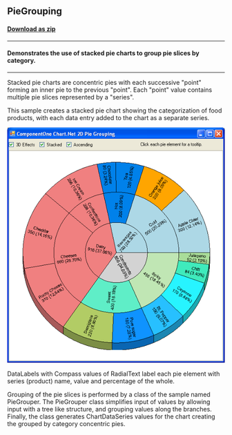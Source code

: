 ## PieGrouping
#### [Download as zip](https://grapecity.github.io/DownGit/#/home?url=https://github.com/GrapeCity/ComponentOne-WinForms-Samples/tree/master/NetFramework\Charts\VB\PieGrouping)
____
#### Demonstrates the use of stacked pie charts to group pie slices by category.
____
Stacked pie charts are concentric pies with each successive "point" forming an inner pie to the previous "point". Each "point" value contains multiple pie slices represented by a "series".

This sample creates a stacked pie chart showing the categorization of food products, with each data entry added to the chart as a separate series.

![screenshot](screenshot.png)

DataLabels with Compass values of RadialText label each pie element with series (product) name, value and percentage of the whole.

Grouping of the pie slices is performed by a class of the sample named PieGrouper. The PieGrouper class simplifies input of values by allowing input with a tree like structure, and grouping values along the branches.
Finally, the class generates ChartDataSeries values for the chart creating the grouped by category concentric pies.